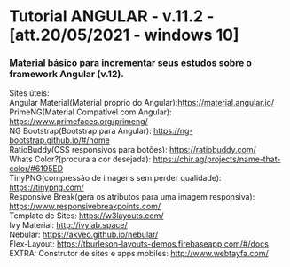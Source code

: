 # Tutorial ANGULAR - v.11.2 - [att.20/05/2021 - windows 10]
### Material básico para incrementar seus estudos sobre o framework Angular (v.12).

Sites úteis:<br>
Angular Material(Material próprio do Angular):https://material.angular.io/ <br>
PrimeNG(Material Compatível com Angular): https://www.primefaces.org/primeng/<br>
NG Bootstrap(Bootstrap para Angular): https://ng-bootstrap.github.io/#/home <br>
RatioBuddy(CSS responsivos para botões): https://ratiobuddy.com/ <br>
Whats Color?(procura a cor desejada): https://chir.ag/projects/name-that-color/#6195ED <br>
TinyPNG(compressão de imagens sem perder qualidade): https://tinypng.com/ <br>
Responsive Break(gera os atributos para uma imagem responsiva): https://www.responsivebreakpoints.com/ <br>
Template de Sites: https://w3layouts.com/ <br>
Ivy Material: http://ivylab.space/ <br>
Nebular: https://akveo.github.io/nebular/ <br>
Flex-Layout: https://tburleson-layouts-demos.firebaseapp.com/#/docs <br>
EXTRA: Construtor de sites e apps mobiles: http://www.webtayfa.com/<br>
